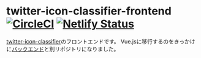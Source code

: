 # twitter-icon-classifier-frontend [![CircleCI](https://circleci.com/gh/andooown/twitter-icon-classifier-frontend.svg?style=svg&circle-token=a01f89121c905c9cf1797f163683e91a5d5a2671)](https://circleci.com/gh/andooown/twitter-icon-classifier-frontend) [![Netlify Status](https://api.netlify.com/api/v1/badges/6ac13514-350e-4e47-b6d1-63be2e7a2315/deploy-status)](https://app.netlify.com/sites/flamboyant-booth-53f185/deploys)

[twitter-icon-classifier](https://twitter-icon-classifier.andooown.app/)のフロントエンドです。
Vue.jsに移行するのをきっかけに[バックエンド](https://github.com/andooown/twitter-icon-classifier)と別リポジトリになりました。
